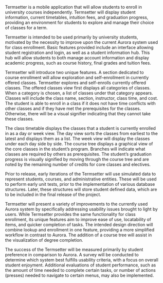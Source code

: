 Termsetter is a mobile application that will allow students to enroll in university courses independently. Termsetter will display student information, current timetables, intuition fees, and graduation progress, providing an environment for students to explore and manage their choice of classes for a term.
 
Termsetter is intended to be used primarily by university students, motivated by the necessity to improve upon the current Aurora system used for class enrollment. Basic features provided include an interface allowing student registration and login, as well as a student information hub. This hub will allow students to both manage account information and display academic progress, such as course history, final grades and tuition fees. 

Termsetter will introduce two unique features. A section dedicated to course enrollment will allow exploration and self-enrollment in currently offered classes. Termsetter explores and self-enrolls currently offered classes. The offered classes view first displays all categories of classes. When a category is chosen, a list of classes under that category appears. Classes will include the class name, section, instructor, class time, and cost. The student is able to enroll in a class if it does not have time conflicts with other classes and if they have met the prerequisites for the classes. Otherwise, there will be a visual signifier indicating that they cannot take these classes.

The class timetable displays the classes that a student is currently enrolled in as a day or week view. The day view sorts the classes from earliest to the latest and displays them as a list. The week view will display the classes under each day side by side. The course tree displays a graphical view of the core classes in the student’s program. Branches will indicate what classes are required by others as prerequisites. The student’s graduation progress is visually signified by moving through the course tree and are noted by the remaining number of credits for core classes and electives.

Prior to release, early iterations of the Termsetter will use simulated data to represent students, courses, and administrative entities. These will be used to perform early unit tests, prior to the implementation of various database structures. Later, these structures will store student defined data, which are to be included in the final release of the project.

Termsetter will present a variety of improvements to the currently used Aurora system by specifically addressing usability issues brought to light by users. While Termsetter provides the same functionality for class enrollment, its unique features aim to improve ease of use, locatability of items, and quicker completion of tasks. The intended design direction will combine lookup and enrollment in one feature, providing a more simplified workflow in contrast to Aurora. The addition of a course tree will assist in the visualization of degree completion.

The success of the Termsetter will be measured primarily by student preference in comparison to Aurora. A survey will be conducted to determine which system best fulfills usability criteria, with a focus on overall student enjoyment. Additional evaluations of student performance, such as the amount of time needed to complete certain tasks, or number of actions (presses) needed to navigate to certain menus, may also be implemented.